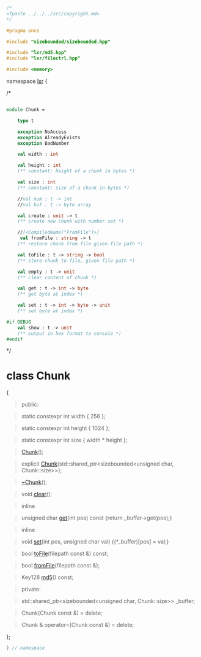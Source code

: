 ```cpp

/*
<fpaste ../../../src/copyright.md>
*/

#pragma once

#include "sizebounded/sizebounded.hpp"

#include "lxr/md5.hpp"
#include "lxr/filectrl.hpp"

#include <memory>

````

namespace [lxr](namespace.list) {

/*

```fsharp

module Chunk = 

    type t

    exception NoAccess
    exception AlreadyExists
    exception BadNumber

    val width : int

    val height : int
    (** constant: height of a chunk in bytes *)

    val size : int
    (** constant: size of a chunk in bytes *)

    //val num : t -> int
    //val buf : t -> byte array

    val create : unit -> t
    (** create new chunk with number set *)

    //[<CompiledName("FromFile")>]
     val fromFile : string -> t
    (** restore chunk from file given file path *)

    val toFile : t -> string -> bool
    (** store chunk to file, given file path *)

    val empty : t -> unit
    (** clear content of chunk *)

    val get : t -> int -> byte
    (** get byte at index *)

    val set : t -> int -> byte -> unit
    (** set byte at index *)

#if DEBUG
    val show : t -> unit
    (** output in hex format to console *)
#endif
```

*/

# class Chunk

{

>public:

>static constexpr int width { 256 };

>static constexpr int height { 1024 };

>static constexpr int size { width * height };

>[Chunk](chunk_ctor.cpp.md)();

>explicit [Chunk](chunk_ctor.cpp.md)(std::shared_ptr&lt;sizebounded&lt;unsigned char, Chunk::size&gt;&gt;);

>[~Chunk](chunk_ctor.cpp.md)();

>void [clear](chunk_functions.cpp.md)();

>inline

>unsigned char [get](chunk_functions.cpp.md)(int pos) const {return _buffer->get(pos);}

>inline

>void [set](chunk_functions.cpp.md)(int pos, unsigned char val) {(*_buffer)[pos] = val;}

>bool [toFile](chunk_functions.cpp.md)(filepath const &) const;

>bool [fromFile](chunk_functions.cpp.md)(filepath const &);

>Key128 [md5](chunk_functions.cpp.md)() const;

>private:

>std::shared_ptr<sizebounded<unsigned char, Chunk::size>> _buffer;

>Chunk(Chunk const &) = delete;

>Chunk & operator=(Chunk const &) = delete;

};

```cpp
} // namespace
```
